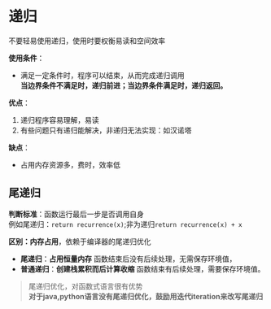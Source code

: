 # 递归

不要轻易使用递归，使用时要权衡易读和空间效率

**使用条件**：
  * 满足一定条件时，程序可以结束，从而完成递归调用<br>
  **当边界条件不满足时，递归前进；当边界条件满足时，递归返回。**

**优点**：
1. 递归程序容易理解，易读
2. 有些问题只有递归能解决，非递归无法实现：如汉诺塔

**缺点**：
  * 占用内存资源多，费时，效率低

尾递归
-----------
**判断标准**：函数运行最后一步是否调用自身<br>
例如尾递归：`return recurrence(x)`;非为递归`return recurrence(x) + x`

**区别：内存占用**，依赖于编译器的尾递归优化
* **尾递归**：**占用恒量内存** 函数结束后没有后续处理，无需保存环境值，
* **普通递归**：**创建栈累积而后计算收缩** 函数结束有后续处理，需要保存环境值。


> 尾递归优化，对函数式语言很有优势<br>
> **对于java,python语言没有尾递归优化，鼓励用迭代iteration来改写尾递归**
